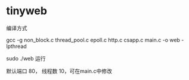 # tinyweb
编译方式

gcc -g non_block.c thread_pool.c epoll.c http.c csapp.c main.c -o web -lpthread

sudo ./web 运行

默认端口 80， 线程数 10，可在main.c中修改
